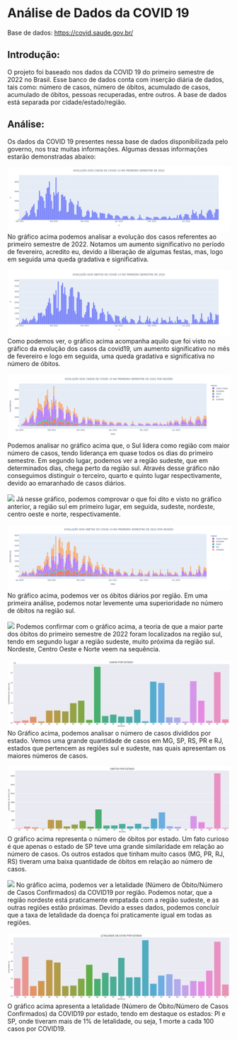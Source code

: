 # Análise de Dados da COVID 19
Base de dados: https://covid.saude.gov.br/

## Introdução:
O projeto foi baseado nos dados da COVID 19 do primeiro semestre de 2022 no Brasil. Esse banco de dados conta com inserção diária de dados, tais como: número de casos, número de óbitos, acumulado de casos, acumulado de óbitos, pessoas recuperadas, entre outros. A base de dados está separada por cidade/estado/região.

## Análise:

Os dados da COVID 19 presentes nessa base de dados disponibilizada pelo governo, nos traz muitas informações. Algumas dessas informações estarão demonstradas abaixo:

<img src="https://github.com/pedrrocabral/Analise-de-dados/blob/f48db29d95d06f669fd94ee9b03c6d7a1d16e45e/Projetos/COVID19/img/EVOLU%C3%87%C3%83O%20DOS%20CASOS%20DE%20COVID%2019%20NO%20PRIMEIRO%20SEMESTRE%20DE%202022.png">
No gráfico acima podemos analisar a evolução dos casos referentes ao primeiro semestre de 2022. Notamos um aumento significativo no período de fevereiro, acredito eu, devido a liberação de algumas festas, mas, logo em seguida uma queda gradativa e significativa.
<br>
<br>
<img src="https://github.com/pedrrocabral/Analise-de-dados/blob/f48db29d95d06f669fd94ee9b03c6d7a1d16e45e/Projetos/COVID19/img/EVOLU%C3%87%C3%83O%20DOS%20OBITOS%20DE%20COVID%2019%20NO%20PRIMEIRO%20SEMESTRE%20DE%202022.png">
Como podemos ver, o gráfico acima acompanha aquilo que foi visto no gráfico da evolução dos casos da covid19, um aumento significativo no mês de fevereiro e logo em seguida, uma queda gradativa e significativa no número de óbitos.
<br>
<br>
<img src="https://github.com/pedrrocabral/Analise-de-dados/blob/f48db29d95d06f669fd94ee9b03c6d7a1d16e45e/Projetos/COVID19/img/EVOLU%C3%87%C3%83O%20DOS%20CASOS%20DE%20COVID%2019%20NO%20PRIMEIRO%20SEMESTRE%20DE%202022%20POR%20REGI%C3%83O.png">
Podemos analisar no gráfico acima que, o Sul lidera como região com maior número de casos, tendo liderança em quase todos os dias do primeiro semestre. Em segundo lugar, podemos ver a região sudeste, que em determinados dias, chega perto da região sul. Através desse gráfico não conseguimos distinguir o terceiro, quarto e quinto lugar respectivamente, devido ao emaranhado de casos diários.
<br>
<br>
<img src="https://github.com/pedrrocabral/Analise-de-dados/blob/f48db29d95d06f669fd94ee9b03c6d7a1d16e45e/Projetos/COVID19/img/CASOS%20POR%20REGI%C3%83O.png">
Já nesse gráfico, podemos comprovar o que foi dito e visto no gráfico anterior, a região sul em primeiro lugar, em seguida, sudeste, nordeste, centro oeste e norte, respectivamente.
<br>
<br>
<img src="https://github.com/pedrrocabral/Analise-de-dados/blob/f48db29d95d06f669fd94ee9b03c6d7a1d16e45e/Projetos/COVID19/img/EVOLU%C3%87%C3%83O%20DOS%20OBITOS%20DE%20COVID%2019%20NO%20PRIMEIRO%20SEMESTRE%20DE%202022%20POR%20REGI%C3%83O.png">
No gráfico acima, podemos ver os óbitos diários por região. Em uma primeira análise, podemos notar levemente uma superioridade no número de óbitos na região sul.
<br>
<br>
<img src="https://github.com/pedrrocabral/Analise-de-dados/blob/f48db29d95d06f669fd94ee9b03c6d7a1d16e45e/Projetos/COVID19/img/OBITOS%20POR%20REGI%C3%83O.png">
Podemos confirmar com o gráfico acima, a teoria de que a maior parte dos óbitos do primeiro semestre de 2022 foram localizados na região sul, tendo em segundo lugar a região sudeste, muito próxima da região sul. Nordeste, Centro Oeste e Norte veem na sequência.
<br>
<br>
<img src="https://github.com/pedrrocabral/Analise-de-dados/blob/f48db29d95d06f669fd94ee9b03c6d7a1d16e45e/Projetos/COVID19/img/CASOS%20POR%20ESTADO.png">
No Gráfico acima, podemos analisar o número de casos divididos por estado. Vemos uma grande quantidade de casos em MG, SP, RS, PR e RJ, estados que pertencem as regiões sul e sudeste, nas quais apresentam os maiores números de casos.
<br>
<br>
<img src="https://github.com/pedrrocabral/Analise-de-dados/blob/f48db29d95d06f669fd94ee9b03c6d7a1d16e45e/Projetos/COVID19/img/OBITOS%20POR%20ESTADO.png">
O gráfico acima representa o número de óbitos por estado. Um fato curioso é que apenas o estado de SP teve uma grande similaridade em relação ao número de casos. Os outros estados que tinham muito casos (MG, PR, RJ, RS) tiveram uma baixa quantidade de óbitos em relação ao número de casos.
<br>
<br>
<img src="https://github.com/pedrrocabral/Analise-de-dados/blob/f48db29d95d06f669fd94ee9b03c6d7a1d16e45e/Projetos/COVID19/img/LETALIDADE%20DA%20COVID%20POR%20REGI%C3%83O.png">
No gráfico acima, podemos ver a letalidade (Número de Óbito/Número de Casos Confirmados) da COVID19 por região. Podemos notar, que a região nordeste está praticamente empatada com a região sudeste, e as outras regiões estão próximas. Devido a esses dados, podemos concluir que a taxa de letalidade da doença foi praticamente igual em todas as regiões.
<br>
<br>
<img src="https://github.com/pedrrocabral/Analise-de-dados/blob/f48db29d95d06f669fd94ee9b03c6d7a1d16e45e/Projetos/COVID19/img/LETALIDADE%20DA%20COVID%20POR%20ESTADO.png">
O gráfico acima apresenta a letalidade (Número de Óbito/Número de Casos Confirmados) da COVID19 por estado, tendo em destaque os estados: PI e SP, onde tiveram mais de 1% de letalidade, ou seja, 1 morte a cada 100 casos por COVID19.
